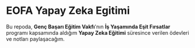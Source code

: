 # EOFA Yapay Zeka Egitimi
Bu repoda, **Genç Başarı Eğitim Vakfı**'nın **İş Yaşamında Eşit Fırsatlar** programı kapsamında aldığım **Yapay Zeka Eğitimi** süresince verilen ödevleri ve  notları paylaşacağım.
